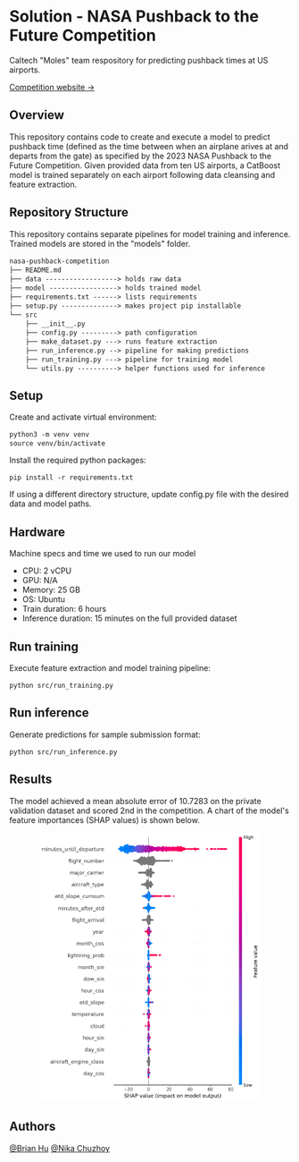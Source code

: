 # Solution - NASA Pushback to the Future Competition

Caltech "Moles" team respository for predicting pushback times at US airports.

[Competition website &rarr;](https://www.drivendata.org/competitions/182/competition-nasa-airport-pushback-prescreened/page/712/)

## Overview
This repository contains code to create and execute a model to predict pushback time (defined as the time between when an airplane arives at and departs from the gate) as specified by the 2023 NASA Pushback to the Future Competition. Given provided data from ten US airports, a CatBoost model is trained separately on each airport following data cleansing and feature extraction. 

## Repository Structure
This repository contains separate pipelines for model training and inference. Trained models are stored in the "models" folder.

```
nasa-pushback-competition
├── README.md
├── data ------------------> holds raw data
├── model -----------------> holds trained model
├── requirements.txt ------> lists requirements
├── setup.py --------------> makes project pip installable
└── src
    ├── __init__.py
    ├── config.py ---------> path configuration
    ├── make_dataset.py ---> runs feature extraction
    ├── run_inference.py --> pipeline for making predictions
    ├── run_training.py ---> pipeline for training model
    └── utils.py ----------> helper functions used for inference
```

## Setup

Create and activate virtual environment:
```
python3 -m venv venv
source venv/bin/activate
```

Install the required python packages:
```
pip install -r requirements.txt
```

If using a different directory structure, update config.py file with the desired data and model paths.

## Hardware

Machine specs and time we used to run our model

* CPU: 2 vCPU
* GPU: N/A
* Memory: 25 GB
* OS: Ubuntu
* Train duration: 6 hours
* Inference duration: 15 minutes on the full provided dataset


## Run training

Execute feature extraction and model training pipeline:
```
python src/run_training.py
```

## Run inference

Generate predictions for sample submission format:
```
python src/run_inference.py
```

## Results

The model achieved a mean absolute error of 10.7283 on the private validation dataset and scored 2nd in the competition. A chart of the model's feature importances (SHAP values) is shown below.

<center><img src="images/feature_importances.png"  width="400"></center>

## Authors

[@Brian Hu](https://github.com/BrainHu42)
[@Nika Chuzhoy](https://github.com/nikac776)
